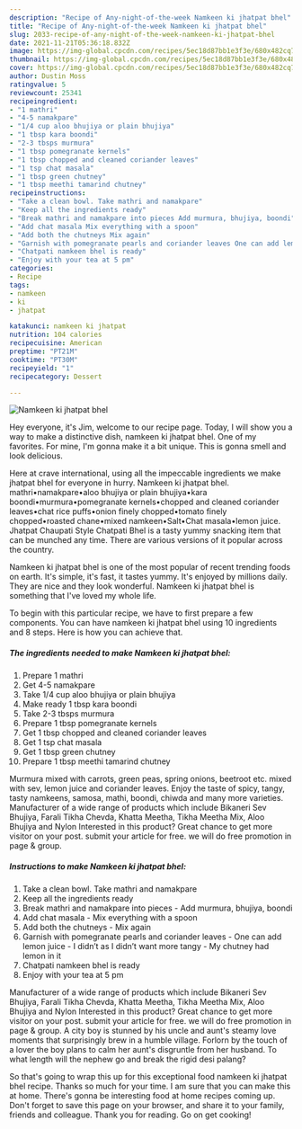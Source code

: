 ```yaml
---
description: "Recipe of Any-night-of-the-week Namkeen ki jhatpat bhel"
title: "Recipe of Any-night-of-the-week Namkeen ki jhatpat bhel"
slug: 2033-recipe-of-any-night-of-the-week-namkeen-ki-jhatpat-bhel
date: 2021-11-21T05:36:18.832Z
image: https://img-global.cpcdn.com/recipes/5ec18d87bb1e3f3e/680x482cq70/namkeen-ki-jhatpat-bhel-recipe-main-photo.jpg
thumbnail: https://img-global.cpcdn.com/recipes/5ec18d87bb1e3f3e/680x482cq70/namkeen-ki-jhatpat-bhel-recipe-main-photo.jpg
cover: https://img-global.cpcdn.com/recipes/5ec18d87bb1e3f3e/680x482cq70/namkeen-ki-jhatpat-bhel-recipe-main-photo.jpg
author: Dustin Moss
ratingvalue: 5
reviewcount: 25341
recipeingredient:
- "1 mathri"
- "4-5 namakpare"
- "1/4 cup aloo bhujiya or plain bhujiya"
- "1 tbsp kara boondi"
- "2-3 tbsps murmura"
- "1 tbsp pomegranate kernels"
- "1 tbsp chopped and cleaned coriander leaves"
- "1 tsp chat masala"
- "1 tbsp green chutney"
- "1 tbsp meethi tamarind chutney"
recipeinstructions:
- "Take a clean bowl. Take mathri and namakpare"
- "Keep all the ingredients ready"
- "Break mathri and namakpare into pieces Add murmura, bhujiya, boondi"
- "Add chat masala Mix everything with a spoon"
- "Add both the chutneys Mix again"
- "Garnish with pomegranate pearls and coriander leaves One can add lemon juice I didn’t as I didn’t want more tangy  My chutney had lemon in it"
- "Chatpati namkeen bhel is ready"
- "Enjoy with your tea at 5 pm"
categories:
- Recipe
tags:
- namkeen
- ki
- jhatpat

katakunci: namkeen ki jhatpat 
nutrition: 104 calories
recipecuisine: American
preptime: "PT21M"
cooktime: "PT30M"
recipeyield: "1"
recipecategory: Dessert

---
```



![Namkeen ki jhatpat bhel](https://img-global.cpcdn.com/recipes/5ec18d87bb1e3f3e/680x482cq70/namkeen-ki-jhatpat-bhel-recipe-main-photo.jpg)

Hey everyone, it's Jim, welcome to our recipe page. Today, I will show you a way to make a distinctive dish, namkeen ki jhatpat bhel. One of my favorites. For mine, I'm gonna make it a bit unique. This is gonna smell and look delicious.

Here at crave international, using all the impeccable ingredients we make jhatpat bhel for everyone in hurry. Namkeen ki jhatpat bhel. mathri•namakpare•aloo bhujiya or plain bhujiya•kara boondi•murmura•pomegranate kernels•chopped and cleaned coriander leaves•chat rice puffs•onion finely chopped•tomato finely chopped•roasted chane•mixed namkeen•Salt•Chat masala•lemon juice. Jhatpat Chaupati Style Chatpati Bhel is a tasty yummy snacking item that can be munched any time. There are various versions of it popular across the country.

Namkeen ki jhatpat bhel is one of the most popular of recent trending foods on earth. It's simple, it's fast, it tastes yummy. It's enjoyed by millions daily. They are nice and they look wonderful. Namkeen ki jhatpat bhel is something that I've loved my whole life.


To begin with this particular recipe, we have to first prepare a few components. You can have namkeen ki jhatpat bhel using 10 ingredients and 8 steps. Here is how you can achieve that.

<!--inarticleads1-->

##### The ingredients needed to make Namkeen ki jhatpat bhel:

1. Prepare 1 mathri
1. Get 4-5 namakpare
1. Take 1/4 cup aloo bhujiya or plain bhujiya
1. Make ready 1 tbsp kara boondi
1. Take 2-3 tbsps murmura
1. Prepare 1 tbsp pomegranate kernels
1. Get 1 tbsp chopped and cleaned coriander leaves
1. Get 1 tsp chat masala
1. Get 1 tbsp green chutney
1. Prepare 1 tbsp meethi tamarind chutney


Murmura mixed with carrots, green peas, spring onions, beetroot etc. mixed with sev, lemon juice and coriander leaves. Enjoy the taste of spicy, tangy, tasty namkeens, samosa, mathi, boondi, chiwda and many more varieties. Manufacturer of a wide range of products which include Bikaneri Sev Bhujiya, Farali Tikha Chevda, Khatta Meetha, Tikha Meetha Mix, Aloo Bhujiya and Nylon Interested in this product? Great chance to get more visitor on your post. submit your article for free. we will do free promotion in page &amp; group. 

<!--inarticleads2-->

##### Instructions to make Namkeen ki jhatpat bhel:

1. Take a clean bowl. Take mathri and namakpare
1. Keep all the ingredients ready
1. Break mathri and namakpare into pieces - Add murmura, bhujiya, boondi
1. Add chat masala - Mix everything with a spoon
1. Add both the chutneys - Mix again
1. Garnish with pomegranate pearls and coriander leaves - One can add lemon juice - I didn’t as I didn’t want more tangy  - My chutney had lemon in it
1. Chatpati namkeen bhel is ready
1. Enjoy with your tea at 5 pm


Manufacturer of a wide range of products which include Bikaneri Sev Bhujiya, Farali Tikha Chevda, Khatta Meetha, Tikha Meetha Mix, Aloo Bhujiya and Nylon Interested in this product? Great chance to get more visitor on your post. submit your article for free. we will do free promotion in page &amp; group. A city boy is stunned by his uncle and aunt&#39;s steamy love moments that surprisingly brew in a humble village. Forlorn by the touch of a lover the boy plans to calm her aunt&#39;s disgruntle from her husband. To what length will the nephew go and break the rigid desi palang? 

So that's going to wrap this up for this exceptional food namkeen ki jhatpat bhel recipe. Thanks so much for your time. I am sure that you can make this at home. There's gonna be interesting food at home recipes coming up. Don't forget to save this page on your browser, and share it to your family, friends and colleague. Thank you for reading. Go on get cooking!
